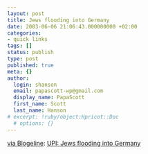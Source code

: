 ```yaml
---
layout: post
title: Jews flooding into Germany
date: 2003-06-06 21:06:43.000000000 +02:00
categories:
- quick links
tags: []
status: publish
type: post
published: true
meta: {}
author:
  login: shanson
  email: papascott-wp@gmail.com
  display_name: PapaScott
  first_name: Scott
  last_name: Hanson
# excerpt: !ruby/object:Hpricot::Doc
  # options: {}
---
```

<p><a title="Blogeline's Journal" href="http://blogeline.blogspot.com/2003_06_01_blogeline_archive.html#200394258">via Blogeline</a>: <a title="From 33,000 in 1990 to 200,000 today... mostly speaking Russian" href="http://www.upi.com/view.cfm?StoryID=20030605-051223-2097r">UPI: Jews flooding into Germany</a></p>
